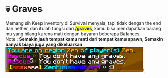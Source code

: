 # 💀 Graves

Memang sih Keep inventory di Survival menyala, tapi tidak dengan the end dan nether, dan itulah fungsi dari <mark style="color:blue;">**/graves**</mark>, kamu bisa mendapatkan barang mu yang hilang karena mati dengan bayaran beberapa Balances.\
Note : **Semakin jauh tempat kamu mati dari tempat kamu spawn, Semakin banyak biaya juga yang dikeluarkan**\
![](<../../.gitbook/assets/Screenshot (331).png>)\
